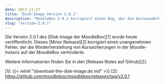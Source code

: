 ```yaml
---
date: 2017-11-27
title: "Disk-Image Version 2.0.1"
description: "MoodleBox 2.0.1 korrigiert einen Bug, der die Kurswiederherstellung auf der MoodleBox verhinderte."
slug: "version-2.0.1"
---
```

Die Version 2.0.1 des [Disk-Image der MoodleBox][1] wurde heute veröffentlicht. Dieses [Minor Release][2] korrigiert einen unangenehmen Fehler, der die Wiederherstellung von Kurssicherungen in der Moodle-Instanz auf der MoodleBox verhinderte.

Weitere Informationen finden Sie in den [Release Notes auf Github][2].

 [1]: {{< relref "download-the-disk-image.de.md" >}}
 [2]: https://github.com/moodlebox/moodlebox/releases/tag/v2.0.1
